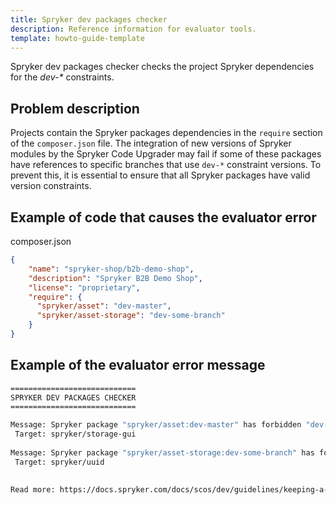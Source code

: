 ```yaml
---
title: Spryker dev packages checker
description: Reference information for evaluator tools.
template: howto-guide-template
---
```


Spryker dev packages checker checks the project Spryker dependencies for the _dev-*_ constraints.

## Problem description

Projects contain the Spryker packages dependencies in the `require` section of the `composer.json` file. The integration of new versions of Spryker modules by the Spryker Code Upgrader may fail if some of these packages have references to specific branches that use `dev-*` constraint versions. To prevent this, it is essential to ensure that all Spryker packages have valid version constraints.

## Example of code that causes the evaluator error

composer.json
```json
{
    "name": "spryker-shop/b2b-demo-shop",
    "description": "Spryker B2B Demo Shop",
    "license": "proprietary",
    "require": {
      "spryker/asset": "dev-master",
      "spryker/asset-storage": "dev-some-branch"
    }
}
```

## Example of the evaluator error message

```bash
============================
SPRYKER DEV PACKAGES CHECKER
============================

Message: Spryker package "spryker/asset:dev-master" has forbidden "dev-*" version constraint 
 Target: spryker/storage-gui                                                                    
                                                                                                
Message: Spryker package "spryker/asset-storage:dev-some-branch" has forbidden "dev-*" version constraint 
 Target: spryker/uuid                                                                                                           
                                                                                                                                

Read more: https://docs.spryker.com/docs/scos/dev/guidelines/keeping-a-project-upgradable/upgradability-guidelines/spryker-dev-packages-checker.html

```